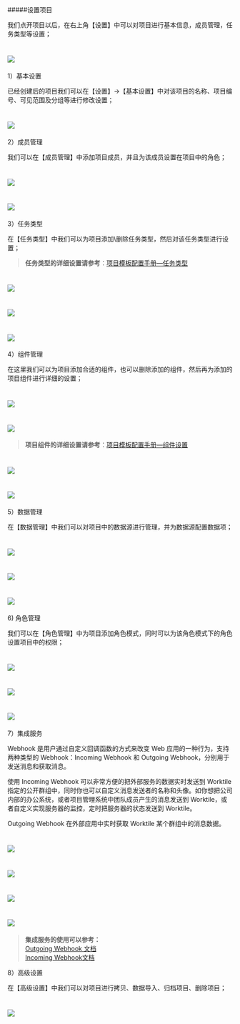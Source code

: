 #####设置项目

我们点开项目以后，在右上角【设置】中可以对项目进行基本信息，成员管理，任务类型等设置；

# ![](/assets/08-设置项目-设置1.png)

1）基本设置

已经创建后的项目我们可以在【设置】→【基本设置】中对该项目的名称、项目编号、可见范围及分组等进行修改设置；

# ![](/assets/08-设置项目-设置-基本设置1.png)

2）成员管理

我们可以在【成员管理】中添加项目成员，并且为该成员设置在项目中的角色；

# ![](/assets/08-设置项目-设置-成员管理1.png)

# ![](/assets/08-设置项目-设置-成员管理2.png)

3）任务类型

在【任务类型】中我们可以为项目添加\删除任务类型，然后对该任务类型进行设置；

> **任务类型的详细设置请参考**：[项目模板配置手册—任务类型](/guan-li-yuan-shou-ce/xiang-mu-mo-ban-pei-zhi-shou-ce/pei-zhi-shi-li-yan-shi/ren-wu-lei-xing.md)

# ![](/assets/08-设置项目-设置-任务类型1.png)

# ![](/assets/08-设置项目-设置-任务类型2.png)

# ![](/assets/08-设置项目-设置-任务类型-配置.png)

4）组件管理

在这里我们可以为项目添加合适的组件，也可以删除添加的组件，然后再为添加的项目组件进行详细的设置；

# ![](/assets/08-设置项目-设置-组件管理1.png)

# ![](/assets/08-设置项目-设置-组件管理3.png)

> **项目组件的详细设置请参考**：[项目模板配置手册—组件设置](/guan-li-yuan-shou-ce/xiang-mu-mo-ban-pei-zhi-shou-ce/pei-zhi-shi-li-yan-shi/xiang-mu-mo-ban-pei-zhi/zu-jian-she-zhi.md)

# ![](/assets/08-设置项目-设置-组件管理4.png)

# ![](/assets/08-设置项目-设置-组件管理5.png)

5）数据管理

在【数据管理】中我们可以对项目中的数据源进行管理，并为数据源配置数据项；

# ![](/assets/09-设置项目-设置-数据管理1.png)

# ![](/assets/09-设置项目-设置-数据管理2.png)

# ![](/assets/09-设置项目-设置-数据管理3.png)

6\) 角色管理

我们可以在【角色管理】中为项目添加角色模式，同时可以为该角色模式下的角色设置项目中的权限；

# ![](/assets/10-设置项目-设置-角色管理1.png)

# ![](/assets/10-设置项目-设置-角色管理2.png)

# ![](/assets/10-设置项目-设置-角色管理3.png)

7）集成服务

Webhook 是用户通过自定义回调函数的方式来改变 Web 应用的一种行为，支持两种类型的 Webhook：Incoming Webhook 和 Outgoing Webhook，分别用于发送消息和获取消息。

使用 Incoming Webhook 可以非常方便的把外部服务的数据实时发送到 Worktile 指定的公开群组中，同时你也可以自定义消息发送者的名称和头像。如你想把公司内部的办公系统，或者项目管理系统中团队成员产生的消息发送到 Worktile，或者自定义实现服务器的监控，定时把服务器的状态发送到 Worktile。

Outgoing Webhook 在外部应用中实时获取 Worktile 某个群组中的消息数据。

# ![](/assets/11-设置项目-设置-集成服务1.png)

# ![](/assets/11-设置项目-设置-集成服务2.png)

# ![](/assets/11-设置项目-设置-集成服务3.png)

# ![](/assets/11-设置项目-设置-集成服务4.png)

> **集成服务的使用可以参考：**   
> [Outgoing Webhook 文档 ](https://dev.worktile.com/document/project-outgoing-webhook)  
> [Incoming Webhook文档](https://dev.worktile.com/document/project-incoming-webhook)

8）高级设置

在【高级设置】中我们可以对项目进行拷贝、数据导入、归档项目、删除项目；

# ![](/assets/11-高级设置.png)



